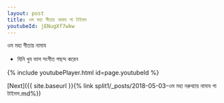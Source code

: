 ```yaml
---
layout: post
title: ওম মহা গীতায় নামায গা টাইমস
youtubeId: jENugXf7wkw
---
```

 
 
 ওম মহা গীতায় নামায  
 
 -  যিনি খুব ভাল সংগীত পছন্দ করেন 
 
  
 
  
 
 
 
 
 
 


{% include youtubePlayer.html id=page.youtubeId %}
 
[Next]({{ site.baseurl }}{% link  split1/_posts/2018-05-03-ওম মহা নরুথ্যায় নামায গা টাইমস.md%})
 
